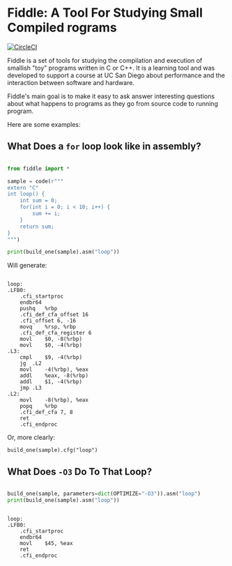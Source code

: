  # Fiddle: A Tool For Studying Small Compiled rograms

[![CircleCI](https://circleci.com/gh/circleci/circleci-docs.svg?style=svg)](https://circleci.com/gh/circleci/circleci-docs)


Fiddle is a set of tools for studying the compilation and execution of smallish
"toy" programs written in C or C++.  It is a learning tool and was developed to
support a course at UC San Diego about performance and the interaction between
software and hardware.

Fiddle's main goal is to make it easy to ask answer interesting questions about
what happens to programs as they go from source code to running program.

Here are some examples:

## What Does a `for` loop look like in assembly?

```python

from fiddle import *

sample = code(r"""
extern "C"
int loop() {
	int sum = 0;
	for(int i = 0; i < 10; i++) {
		sum += i;
	}
	return sum;
}
""")

print(build_one(sample).asm("loop"))

```

Will generate:

```gas

loop:
.LFB0:
	.cfi_startproc
	endbr64
	pushq	%rbp
	.cfi_def_cfa_offset 16
	.cfi_offset 6, -16
	movq	%rsp, %rbp
	.cfi_def_cfa_register 6
	movl	$0, -8(%rbp)
	movl	$0, -4(%rbp)
.L3:
	cmpl	$9, -4(%rbp)
	jg	.L2
	movl	-4(%rbp), %eax
	addl	%eax, -8(%rbp)
	addl	$1, -4(%rbp)
	jmp	.L3
.L2:
	movl	-8(%rbp), %eax
	popq	%rbp
	.cfi_def_cfa 7, 8
	ret
	.cfi_endproc
```

Or, more clearly:

```
build_one(sample).cfg("loop") 
```

## What Does `-O3` Do To That Loop?

```python

build_one(sample, parameters=dict(OPTIMIZE="-O3")).asm("loop")
print(build_one(sample).asm("loop"))
```

```gas

loop:
.LFB0:
	.cfi_startproc
	endbr64
	movl	$45, %eax
	ret
	.cfi_endproc
```

